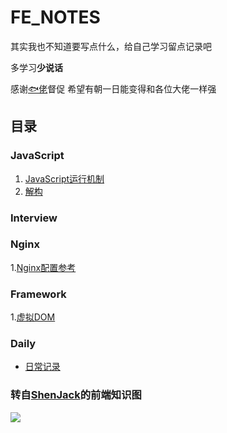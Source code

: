# FE_NOTES

其实我也不知道要写点什么，给自己学习留点记录吧

多学习**少说话**

感谢[🐟佬](https://github.com/yuqy96/)督促 希望有朝一日能变得和各位大佬一样强

## 目录

### JavaScript

1. [JavaScript运行机制](https://github.com/hzq8147/FE_Notes/blob/master/JS/JS%E8%BF%90%E8%A1%8C%E6%9C%BA%E5%88%B6.md)
2. [解构](https://github.com/hzq8147/FE_Notes/blob/master/JS/%E8%A7%A3%E6%9E%84.md)

### Interview

### Nginx

1.[Nginx配置参考](https://github.com/hzq8147/FE_Notes/blob/master/nginx/nginx.conf%E9%85%8D%E7%BD%AE%E5%8F%82%E8%80%83.md)

### Framework

1.[虚拟DOM](https://github.com/hzq8147/FE_Notes/blob/master/framework/%E8%99%9A%E6%8B%9FDOM.md)

### Daily

* [日常记录](https://github.com/hzq8147/FE_Notes/blob/master/daily/daily.md)

### 转自[ShenJack](https://github.com/ShenJack)的前端知识图

![](https://tva1.sinaimg.cn/large/007S8ZIlly1ghocrti30xj30u01a6b29.jpg)
